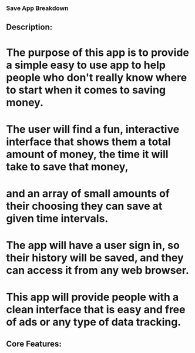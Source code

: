 

### Save App Breakdown

## Description:
# The purpose of this app is to provide a simple easy to use app to help people who don't really know where to start when it comes to saving money.
# The user will find a fun, interactive interface that shows them a total amount of money, the time it will take to save that money,
# and an array of small amounts of their choosing they can save at given time intervals.
# The app will have a user sign in, so their history will be saved, and they can access it from any web browser.
# This app will provide people with a clean interface that is easy and free of ads or any type of data tracking.

## Core Features:
